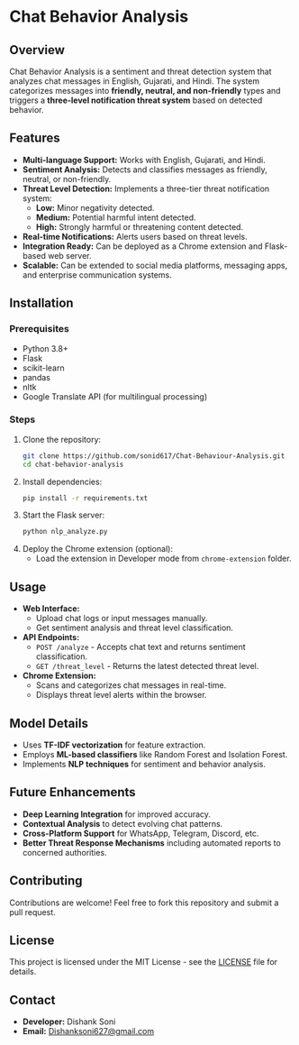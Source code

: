 # Chat Behavior Analysis

## Overview
Chat Behavior Analysis is a sentiment and threat detection system that analyzes chat messages in English, Gujarati, and Hindi. The system categorizes messages into **friendly, neutral, and non-friendly** types and triggers a **three-level notification threat system** based on detected behavior.

## Features
- **Multi-language Support:** Works with English, Gujarati, and Hindi.
- **Sentiment Analysis:** Detects and classifies messages as friendly, neutral, or non-friendly.
- **Threat Level Detection:** Implements a three-tier threat notification system:
  - **Low:** Minor negativity detected.
  - **Medium:** Potential harmful intent detected.
  - **High:** Strongly harmful or threatening content detected.
- **Real-time Notifications:** Alerts users based on threat levels.
- **Integration Ready:** Can be deployed as a Chrome extension and Flask-based web server.
- **Scalable:** Can be extended to social media platforms, messaging apps, and enterprise communication systems.

## Installation
### Prerequisites
- Python 3.8+
- Flask
- scikit-learn
- pandas
- nltk
- Google Translate API (for multilingual processing)

### Steps
1. Clone the repository:
   ```sh
   git clone https://github.com/sonid617/Chat-Behaviour-Analysis.git
   cd chat-behavior-analysis
   ```
2. Install dependencies:
   ```sh
   pip install -r requirements.txt
   ```
3. Start the Flask server:
   ```sh
   python nlp_analyze.py
   ```
4. Deploy the Chrome extension (optional):
   - Load the extension in Developer mode from `chrome-extension` folder.

## Usage
- **Web Interface:**
  - Upload chat logs or input messages manually.
  - Get sentiment analysis and threat level classification.
- **API Endpoints:**
  - `POST /analyze` - Accepts chat text and returns sentiment classification.
  - `GET /threat_level` - Returns the latest detected threat level.
- **Chrome Extension:**
  - Scans and categorizes chat messages in real-time.
  - Displays threat level alerts within the browser.

## Model Details
- Uses **TF-IDF vectorization** for feature extraction.
- Employs **ML-based classifiers** like Random Forest and Isolation Forest.
- Implements **NLP techniques** for sentiment and behavior analysis.

## Future Enhancements
- **Deep Learning Integration** for improved accuracy.
- **Contextual Analysis** to detect evolving chat patterns.
- **Cross-Platform Support** for WhatsApp, Telegram, Discord, etc.
- **Better Threat Response Mechanisms** including automated reports to concerned authorities.

## Contributing
Contributions are welcome! Feel free to fork this repository and submit a pull request.

## License
This project is licensed under the MIT License - see the [LICENSE](LICENSE) file for details.

## Contact
- **Developer:** Dishank Soni
- **Email:** Dishanksoni627@gmail.com
